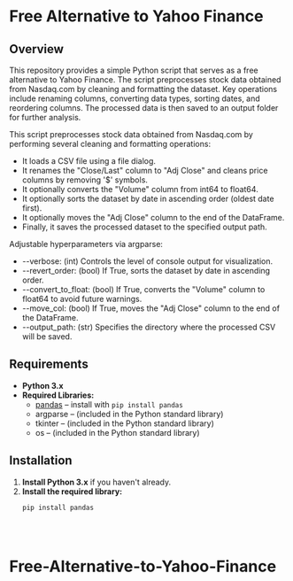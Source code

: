 # Free Alternative to Yahoo Finance

## Overview
This repository provides a simple Python script that serves as a free alternative to Yahoo Finance. The script preprocesses stock data obtained from Nasdaq.com by cleaning and formatting the dataset. Key operations include renaming columns, converting data types, sorting dates, and reordering columns. The processed data is then saved to an output folder for further analysis.

This script preprocesses stock data obtained from Nasdaq.com by performing several cleaning and formatting operations:
  - It loads a CSV file using a file dialog.
  - It renames the "Close/Last" column to "Adj Close" and cleans price columns by removing '$' symbols.
  - It optionally converts the "Volume" column from int64 to float64.
  - It optionally sorts the dataset by date in ascending order (oldest date first).
  - It optionally moves the "Adj Close" column to the end of the DataFrame.
  - Finally, it saves the processed dataset to the specified output path.
  
 Adjustable hyperparameters via argparse:
  - --verbose: (int) Controls the level of console output for visualization.
  - --revert_order: (bool) If True, sorts the dataset by date in ascending order.
  - --convert_to_float: (bool) If True, converts the "Volume" column to float64 to avoid future warnings.
  - --move_col: (bool) If True, moves the "Adj Close" column to the end of the DataFrame.
  - --output_path: (str) Specifies the directory where the processed CSV will be saved.

## Requirements
- **Python 3.x**
- **Required Libraries:**
  - [pandas](https://pandas.pydata.org/) – install with `pip install pandas`
  - argparse – (included in the Python standard library)
  - tkinter – (included in the Python standard library)
  - os – (included in the Python standard library)

## Installation
1. **Install Python 3.x** if you haven't already.
2. **Install the required library:**
   ```bash
   pip install pandas





# Free-Alternative-to-Yahoo-Finance
